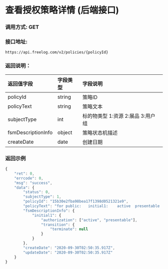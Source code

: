 # 查看授权策略详情 (后端接口)

### 调用方式: GET

### 接口地址:

```
https://api.freelog.com/v2/policies/{policyId}
```

### 返回说明：

| 返回值字段 | 字段类型 | 字段说明 |
| :--- | :--- | :--- |
| policyId | string | 策略ID |
| policyText | string | 策略文本 |
| subjectType | int | 标的物类型 1:资源 2:展品 3:用户组 |
| fsmDescriptionInfo | object | 策略状态机描述 |
| createDate | date | 创建日期 |

### 返回示例

```js
{
	"ret": 0,
	"errcode": 0,
	"msg": "success",
	"data": {
		"status": 0,
		"subjectType": 1,
		"policyId": "15b30e2fba98bea17f1398d0521321e9",
		"policyText": "for public:   initial1:    active  presentable   terminate  ",
		"fsmDescriptionInfo": {
			"initial1": {
				"authorization": ["active", "presentable"],
				"transition": {
					"terminate": null
				}
			}
		},
		"createDate": "2020-09-30T02:50:35.917Z",
		"updateDate": "2020-09-30T02:50:35.917Z"
	}
}
```